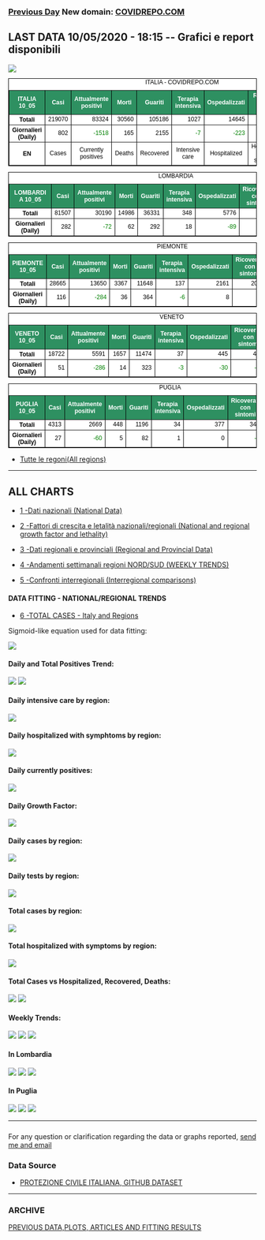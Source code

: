 <!-- start -->
### [Previous Day](/index_09_05.md)  New domain: <a href="http://www.covidrepo.com/">COVIDREPO.COM</a>

## LAST DATA 10/05/2020 - 18:15 -- Grafici e report disponibili
<img src="https://marcelchiarello.github.io/showdata/RUN_10_05/RUN0/RUN_DATA_ITALIA_01.png">

<table style=" color:black; font-size:12; font-family:arial; text-align:center; " cellpadding="2.5" cellspacing="0" border="1" bordercolor="black" bgcolor="#FFFFFF">
<caption>ITALIA - COVIDREPO.COM</caption>
<tr style="color:#FFFFFF;background:#2E9061">
<th>ITALIA 10_05</th>
<th>Casi</th>
<th>Attualmente positivi</th>
<th>Morti</th>
<th>Guariti</th>
<th>Terapia intensiva</th>
<th>Ospedalizzati</th>
<th>Ricoverati con sintomi</th>
<th>Isolamento domiciliare</th>
<th>Tamponi</th>
</tr>
<tr>
<th>Totali</th>
<td align="right"> 219070</td>
<td align="right"> 83324</td>
<td align="right"> 30560</td>
<td align="right"> 105186</td>
<td align="right"> 1027</td>
<td align="right"> 14645</td>
<td align="right"> 13618</td>
<td align="right"> 68679</td>
<td align="right"> 2565912</td>
</tr>
<tr>
<th>Giornalieri (Daily)</th>
<td align="right"> 802</td>
<td align="right" style=" color:green; "> -1518</td>
<td align="right"> 165</td>
<td align="right"> 2155</td>
<td align="right" style=" color:green; "> -7</td>
<td align="right" style=" color:green; "> -223</td>
<td align="right" style=" color:green; "> -216</td>
<td align="right" style=" color:green; "> -1295</td>
<td align="right"> 51678</td>
</tr>
<tr>
<th>EN</th>
<td>Cases</td>
<td>Currently positives</td>
<td>Deaths</td>
<td>Recovered</td>
<td>Intensive care</td>
<td>Hospitalized</td>
<td>Hospitalized with symptoms</td>
<td>Home isolation</td>
<td>Tests</td>
</tr>
</table>

<table style=" color:black; font-size:12; font-family:arial; text-align:center; " cellpadding="2.5" cellspacing="0" border="1" bordercolor="black" bgcolor="#FFFFFF">
<caption>LOMBARDIA</caption>
<tr style="color:#FFFFFF;background:#2E9061">
<th>LOMBARDIA 10_05</th>
<th>Casi</th>
<th>Attualmente positivi</th>
<th>Morti</th>
<th>Guariti</th>
<th>Terapia intensiva</th>
<th>Ospedalizzati</th>
<th>Ricoverati con sintomi</th>
<th>Isolamento domiciliare</th>
<th>Tamponi</th>
</tr>
<tr>
<th>Totali</th>
<td align="right"> 81507</td>
<td align="right"> 30190</td>
<td align="right"> 14986</td>
<td align="right"> 36331</td>
<td align="right"> 348</td>
<td align="right"> 5776</td>
<td align="right"> 5428</td>
<td align="right"> 24414</td>
<td align="right"> 485134</td>
</tr>
<tr>
<th>Giornalieri (Daily)</th>
<td align="right"> 282</td>
<td align="right" style=" color:green; "> -72</td>
<td align="right"> 62</td>
<td align="right"> 292</td>
<td align="right"> 18</td>
<td align="right" style=" color:green; "> -89</td>
<td align="right" style=" color:green; "> -107</td>
<td align="right"> 17</td>
<td align="right"> 7369</td>
</tr>
</table>

<table style=" color:black; font-size:12; font-family:arial; text-align:center; " cellpadding="2.5" cellspacing="0" border="1" bordercolor="black" bgcolor="#FFFFFF">
<caption>PIEMONTE</caption>
<tr style="color:#FFFFFF;background:#2E9061">
<th>PIEMONTE 10_05</th>
<th>Casi</th>
<th>Attualmente positivi</th>
<th>Morti</th>
<th>Guariti</th>
<th>Terapia intensiva</th>
<th>Ospedalizzati</th>
<th>Ricoverati con sintomi</th>
<th>Isolamento domiciliare</th>
<th>Tamponi</th>
</tr>
<tr>
<th>Totali</th>
<td align="right"> 28665</td>
<td align="right"> 13650</td>
<td align="right"> 3367</td>
<td align="right"> 11648</td>
<td align="right"> 137</td>
<td align="right"> 2161</td>
<td align="right"> 2024</td>
<td align="right"> 11489</td>
<td align="right"> 210370</td>
</tr>
<tr>
<th>Giornalieri (Daily)</th>
<td align="right"> 116</td>
<td align="right" style=" color:green; "> -284</td>
<td align="right"> 36</td>
<td align="right"> 364</td>
<td align="right" style=" color:green; "> -6</td>
<td align="right"> 8</td>
<td align="right"> 14</td>
<td align="right" style=" color:green; "> -292</td>
<td align="right"> 4570</td>
</tr>
</table>

<table style=" color:black; font-size:12; font-family:arial; text-align:center; " cellpadding="2.5" cellspacing="0" border="1" bordercolor="black" bgcolor="#FFFFFF">
<caption>VENETO</caption>
<tr style="color:#FFFFFF;background:#2E9061">
<th>VENETO 10_05</th>
<th>Casi</th>
<th>Attualmente positivi</th>
<th>Morti</th>
<th>Guariti</th>
<th>Terapia intensiva</th>
<th>Ospedalizzati</th>
<th>Ricoverati con sintomi</th>
<th>Isolamento domiciliare</th>
<th>Tamponi</th>
</tr>
<tr>
<th>Totali</th>
<td align="right"> 18722</td>
<td align="right"> 5591</td>
<td align="right"> 1657</td>
<td align="right"> 11474</td>
<td align="right"> 37</td>
<td align="right"> 445</td>
<td align="right"> 408</td>
<td align="right"> 5146</td>
<td align="right"> 439522</td>
</tr>
<tr>
<th>Giornalieri (Daily)</th>
<td align="right"> 51</td>
<td align="right" style=" color:green; "> -286</td>
<td align="right"> 14</td>
<td align="right"> 323</td>
<td align="right" style=" color:green; "> -3</td>
<td align="right" style=" color:green; "> -30</td>
<td align="right" style=" color:green; "> -27</td>
<td align="right" style=" color:green; "> -256</td>
<td align="right"> 7408</td>
</tr>
</table>

<table style=" color:black; font-size:12; font-family:arial; text-align:center; " cellpadding="2.5" cellspacing="0" border="1" bordercolor="black" bgcolor="#FFFFFF">
<caption>PUGLIA</caption>
<tr style="color:#FFFFFF;background:#2E9061">
<th>PUGLIA 10_05</th>
<th>Casi</th>
<th>Attualmente positivi</th>
<th>Morti</th>
<th>Guariti</th>
<th>Terapia intensiva</th>
<th>Ospedalizzati</th>
<th>Ricoverati con sintomi</th>
<th>Isolamento domiciliare</th>
<th>Tamponi</th>
</tr>
<tr>
<th>Totali</th>
<td align="right"> 4313</td>
<td align="right"> 2669</td>
<td align="right"> 448</td>
<td align="right"> 1196</td>
<td align="right"> 34</td>
<td align="right"> 377</td>
<td align="right"> 343</td>
<td align="right"> 2292</td>
<td align="right"> 78399</td>
</tr>
<tr>
<th>Giornalieri (Daily)</th>
<td align="right"> 27</td>
<td align="right" style=" color:green; "> -60</td>
<td align="right"> 5</td>
<td align="right"> 82</td>
<td align="right"> 1</td>
<td align="right"> 0</td>
<td align="right" style=" color:green; "> -1</td>
<td align="right" style=" color:green; "> -60</td>
<td align="right"> 1756</td>
</tr>
</table>


- [Tutte le regoni(All regions)](/Tables/regionsTable_10_05.md)

---

## ALL CHARTS

- [1 -Dati nazionali (National Data)](/RUN_10_05/RUN0/RUN.html)

- [2 -Fattori di crescita e letalità nazionali/regionali (National and regional growth factor and lethality)](/RUN_10_05/RUN6/RUN.html)

- [3 -Dati regionali e provinciali (Regional and Provincial Data)](/RUN_10_05/RUN2/RUN.html)

- [4 -Andamenti settimanali regioni NORD/SUD (WEEKLY TRENDS)](/RUN_10_05/RUN5/RUN.html)

- [5 -Confronti interregionali (Interregional comparisons)](/RUN_10_05/RUN4/RUN.html)

#### DATA FITTING - NATIONAL/REGIONAL TRENDS

- [6 -TOTAL CASES - Italy and Regions](/RUN_10_05/RUN1/RUN.html)

Sigmoid-like equation used for data fitting:

<img src="http://latex.codecogs.com/svg.latex?Sig = \frac{a}{e^{b(x+c)} + a1e^{b1(x+c1)} - d}" border="0"/>

#### Daily and Total Positives Trend:
<img src="https://marcelchiarello.github.io/showdata/RUN_10_05/RUN1/RUN_DATA_FIT_TOTAL_CASES_ITALY_REGIONS_01.png">
<img src="https://marcelchiarello.github.io/showdata/RUN_10_05/RUN1/RUN_DATA_FIT_TOTAL_CASES_ITALY_REGIONS_02.png">

#### Daily intensive care by region:
<img src="https://marcelchiarello.github.io/showdata/RUN_10_05/RUN4/RUN_INTEREGION_13.png">

#### Daily hospitalized with symphtoms by region:
<img src="https://marcelchiarello.github.io/showdata/RUN_10_05/RUN4/RUN_INTEREGION_14.png">

#### Daily currently positives:
<img src="https://marcelchiarello.github.io/showdata/RUN_10_05/RUN4/RUN_INTEREGION_15.png">

#### Daily Growth Factor:
<img src="https://marcelchiarello.github.io/showdata/RUN_10_05/RUN6/RUN_FACTORS_01.png">

#### Daily cases by region:
<img src="https://marcelchiarello.github.io/showdata/RUN_10_05/RUN4/RUN_INTEREGION_11.png">

#### Daily tests by region:
<img src="https://marcelchiarello.github.io/showdata/RUN_10_05/RUN4/RUN_INTEREGION_12.png">

#### Total cases by region:
<img src="https://marcelchiarello.github.io/showdata/RUN_10_05/RUN4/RUN_INTEREGION_01.png">

#### Total hospitalized with symptoms by region:
<img src="https://marcelchiarello.github.io/showdata/RUN_10_05/RUN4/RUN_INTEREGION_05.png">

#### Total Cases vs Hospitalized, Recovered, Deaths:
<img src="https://marcelchiarello.github.io/showdata/RUN_10_05/RUN0/RUN_DATA_ITALIA_02.png">


<img src="https://marcelchiarello.github.io/showdata/RUN_10_05/RUN0/RUN_DATA_ITALIA_04.png">

#### Weekly Trends:
<img src="https://marcelchiarello.github.io/showdata/RUN_10_05/RUN5/RUN_NEWTRENDS_01.png">
<img src="https://marcelchiarello.github.io/showdata/RUN_10_05/RUN5/RUN_NEWTRENDS_02.png">
<img src="https://marcelchiarello.github.io/showdata/RUN_10_05/RUN5/RUN_NEWTRENDS_03.png">


#### In Lombardia
<img src="https://marcelchiarello.github.io/showdata/RUN_10_05/RUN2/RUN_DATA_PROVINCE_08.png">
<img src="https://marcelchiarello.github.io/showdata/RUN_10_05/RUN1/RUN_DATA_FIT_TOTAL_CASES_ITALY_REGIONS_05.png">
<img src="https://marcelchiarello.github.io/showdata/RUN_10_05/RUN1/RUN_DATA_FIT_TOTAL_CASES_ITALY_REGIONS_06.png">

#### In Puglia
<img src="https://marcelchiarello.github.io/showdata/RUN_10_05/RUN2/RUN_DATA_PROVINCE_01.png">
<img src="https://marcelchiarello.github.io/showdata/RUN_10_05/RUN1/RUN_DATA_FIT_TOTAL_CASES_ITALY_REGIONS_03.png">
<img src="https://marcelchiarello.github.io/showdata/RUN_10_05/RUN1/RUN_DATA_FIT_TOTAL_CASES_ITALY_REGIONS_04.png">

---

###
For any question or clarification regarding the data or graphs reported, <a href="mailto:marcello.chiarello@outlook.com">send me and email</a>



### Data Source

- [PROTEZIONE CIVILE ITALIANA, GITHUB DATASET](https://github.com/pcm-dpc/COVID-19)

---

### ARCHIVE
[PREVIOUS DATA,PLOTS, ARTICLES AND FITTING RESULTS](/archive.md)
